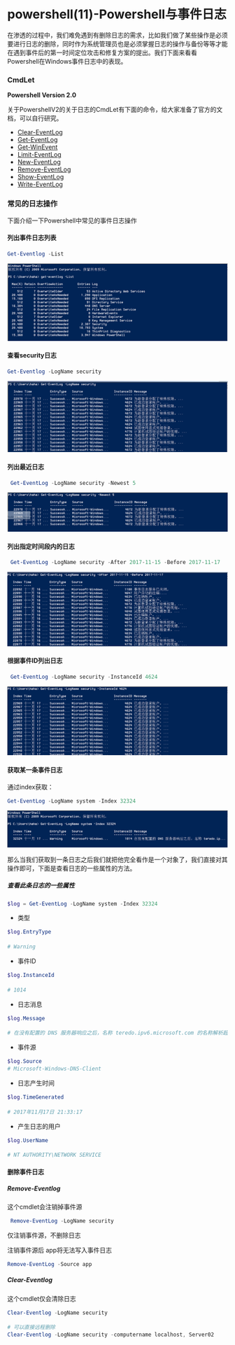 # powershell(11)-Powershell与事件日志
在渗透的过程中，我们难免遇到有删除日志的需求，比如我们做了某些操作是必须要进行日志的删除，同时作为系统管理员也是必须掌握日志的操作与备份等等才能在遇到事件后的第一时间定位攻击和修复方案的提出。我们下面来看看Powershell在Windows事件日志中的表现。

### CmdLet
**Powershell Version 2.0**

关于PowershellV2的关于日志的CmdLet有下面的命令，给大家准备了官方的文档，可以自行研究。

* [Clear-EventLog](https://docs.microsoft.com/zh-cn/powershell/module/Microsoft.PowerShell.Management/Clear-EventLog?view=powershell-3.0)
* [Get-EventLog](https://docs.microsoft.com/en-us/powershell/module/microsoft.powershell.management/get-eventlog?view=powershell-5.1)
* [Get-WinEvent](https://docs.microsoft.com/zh-cn/powershell/module/Microsoft.PowerShell.Diagnostics/Get-WinEvent?view=powershell-3.0)
* [Limit-EventLog](https://docs.microsoft.com/zh-cn/powershell/module/Microsoft.PowerShell.Management/Limit-EventLog?view=powershell-3.0)
* [New-EventLog](https://docs.microsoft.com/zh-cn/powershell/module/Microsoft.PowerShell.Management/New-EventLog?view=powershell-3.0)
* [Remove-EventLog](https://docs.microsoft.com/zh-cn/powershell/module/Microsoft.PowerShell.Management/Remove-EventLog?view=powershell-3.0)
* [Show-EventLog](https://docs.microsoft.com/zh-cn/powershell/module/Microsoft.PowerShell.Management/Show-EventLog?view=powershell-3.0)
* [Write-EventLog](https://docs.microsoft.com/zh-cn/powershell/module/Microsoft.PowerShell.Management/Write-EventLog?view=powershell-3.0)

### 常见的日志操作
下面介绍一下Powershell中常见的事件日志操作
#### 列出事件日志列表
```powershell
Get-Eventlog -List
```

![Alt text](./img/log/1510895065732.png)

#### 查看security日志
```powershell
Get-Eventlog -LogName security
```
![Alt text](./img/log/1510895162316.png)

#### 列出最近日志
```powershell
 Get-EventLog -LogName security -Newest 5
```
![Alt text](./img/log/1510895671895.png)

#### 列出指定时间段内的日志
```powershell
 Get-EventLog -LogName security -After 2017-11-15 -Before 2017-11-17
```
![Alt text](./img/log/1510895914819.png)

#### 根据事件ID列出日志
```powershell
 Get-EventLog -LogName security -InstanceId 4624
```

![Alt text](./img/log/1510896070185.png)
#### 获取某一条事件日志
通过index获取：

```powershell
Get-EventLog -LogName system -Index 32324
```
![Alt text](./img/log/1510925814823.png)

那么当我们获取到一条日志之后我们就把他完全看作是一个对象了，我们直接对其操作即可，下面是查看日志的一些属性的方法。
##### 查看此条日志的一些属性

```powershell
$log = Get-EventLog -LogName system -Index 32324
```

* 类型

```powershell
$log.EntryType

# Warning
```

* 事件ID

```powershell
$log.InstanceId

# 1014
```

* 日志消息

```powershell
$log.Message

# 在没有配置的 DNS 服务器响应之后，名称 teredo.ipv6.microsoft.com 的名称解析超时。
```

* 事件源


```powershell
$log.Source
# Microsoft-Windows-DNS-Client
```

* 日志产生时间

```powershell
$log.TimeGenerated

# 2017年11月17日 21:33:17
```

* 产生日志的用户

```powershell
$log.UserName

# NT AUTHORITY\NETWORK SERVICE
```
#### 删除事件日志
##### Remove-Eventlog
这个cmdlet会注销掉事件源

```powershell
 Remove-EventLog -LogName security
```

仅注销事件源，不删除日志

注销事件源后 app将无法写入事件日志

```powershell
Remove-EventLog -Source app
```
##### Clear-Eventlog
这个cmdlet仅会清除日志

```powershell
Clear-Eventlog -LogName security

# 可以直接远程删除
Clear-Eventlog -LogName security -computername localhost, Server02
```